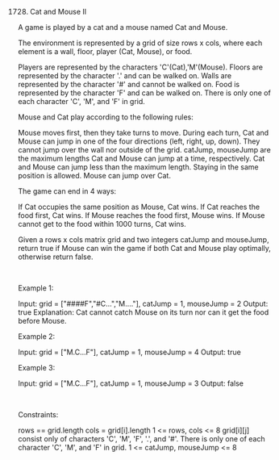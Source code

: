 1728. Cat and Mouse II

A game is played by a cat and a mouse named Cat and Mouse.

The environment is represented by a grid of size rows x cols, where each element is a wall, floor, player (Cat, Mouse), or food.

Players are represented by the characters 'C'(Cat),'M'(Mouse).
Floors are represented by the character '.' and can be walked on.
Walls are represented by the character '#' and cannot be walked on.
Food is represented by the character 'F' and can be walked on.
There is only one of each character 'C', 'M', and 'F' in grid.

Mouse and Cat play according to the following rules:

Mouse moves first, then they take turns to move.
During each turn, Cat and Mouse can jump in one of the four directions (left, right, up, down). They cannot jump over the wall nor outside of the grid.
catJump, mouseJump are the maximum lengths Cat and Mouse can jump at a time, respectively. Cat and Mouse can jump less than the maximum length.
Staying in the same position is allowed.
Mouse can jump over Cat.

The game can end in 4 ways:

If Cat occupies the same position as Mouse, Cat wins.
If Cat reaches the food first, Cat wins.
If Mouse reaches the food first, Mouse wins.
If Mouse cannot get to the food within 1000 turns, Cat wins.

Given a rows x cols matrix grid and two integers catJump and mouseJump, return true if Mouse can win the game if both Cat and Mouse play optimally, otherwise return false.

 

Example 1:

Input: grid = ["####F","#C...","M...."], catJump = 1, mouseJump = 2
Output: true
Explanation: Cat cannot catch Mouse on its turn nor can it get the food before Mouse.


Example 2:

Input: grid = ["M.C...F"], catJump = 1, mouseJump = 4
Output: true


Example 3:

Input: grid = ["M.C...F"], catJump = 1, mouseJump = 3
Output: false


 

Constraints:

rows == grid.length
cols = grid[i].length
1 <= rows, cols <= 8
grid[i][j] consist only of characters 'C', 'M', 'F', '.', and '#'.
There is only one of each character 'C', 'M', and 'F' in grid.
1 <= catJump, mouseJump <= 8